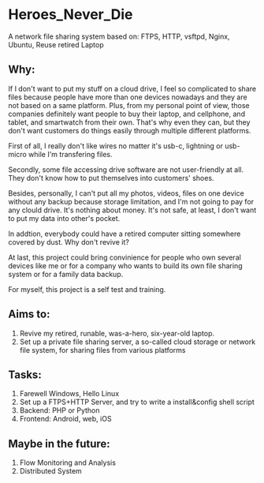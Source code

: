 # Heroes_Never_Die
A network file sharing system based on: FTPS, HTTP, vsftpd, Nginx, Ubuntu, Reuse retired Laptop

## Why:

If I don't want to put my stuff on a cloud drive, I feel so complicated to share files because people have more than one devices nowadays and they are not based on a same platform. Plus, from my personal point of view, those companies definitely want people to buy their laptop, and cellphone, and tablet, and smartwatch from their own. That's why even they can, but they don't want customers do things easily through multiple different platforms.

First of all, I really don't like wires no matter it's usb-c, lightning or usb-micro while I'm transfering files. 

Secondly, some file accessing drive software are not user-friendly at all. They don't know how to put themselves into customers' shoes.

Besides, personally, I can't put all my photos, videos, files on one device without any backup because storage limitation, and I'm not going to pay for any clould drive. It's nothing about money. It's not safe, at least, I don't want to put my data into other's pocket.

In addtion, everybody could have a retired computer sitting somewhere covered by dust. Why don't revive it?

At last, this project could bring convinience for people who own several devices like me or for a company who wants to build its own file sharing system or for a family data backup.

For myself, this project is a self test and training.

## Aims to:

  1. Revive my retired, runable, was-a-hero, six-year-old laptop.
  2. Set up a private file sharing server, a so-called cloud storage or network file system, for sharing files from various platforms

## Tasks:

  1. Farewell Windows, Hello Linux
  2. Set up a FTPS+HTTP Server, and try to write a install&config shell script
  3. Backend: PHP or Python
  4. Frontend: Android, web, iOS

## Maybe in the future:

  1. Flow Monitoring and Analysis
  2. Distributed System
